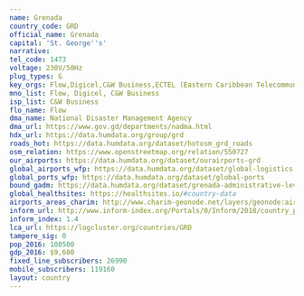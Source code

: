 ```yaml
---
name: Grenada
country_code: GRD
official_name: Grenada
capital: 'St. George''s'
narrative:
tel_code: 1473
voltage: 230V/50Hz
plug_types: G
key_orgs: Flow,Digicel,C&W Business,ECTEL (Eastern Caribbean Telecommunications Authority),National Telecommunications Regulatory Commission of Grenada,CARCIP,Grenada Internet Exchange
mno_list: Flow, Digicel, C&W Business
isp_list: C&W Business
flo_name: Flow  
dma_name: National Disaster Management Agency
dma_url: https://www.gov.gd/departments/nadma.html
hdx_url: https://data.humdata.org/group/grd
roads_hot: https://data.humdata.org/dataset/hotosm_grd_roads
osm_relation: https://www.openstreetmap.org/relation/550727
our_airports: https://data.humdata.org/dataset/ourairports-grd
global_airports_wfp: https://data.humdata.org/dataset/global-logistics
global_ports_wfp: https://data.humdata.org/dataset/global-ports
bound_gadm: https://data.humdata.org/dataset/grenada-administrative-level-0-nation-and-1-parish-boundaries
global_healthsites: https://healthsites.io/#country-data
airports_areas_charim: http://www.charim-geonode.net/layers/geonode:airports
inform_url: http://www.inform-index.org/Portals/0/Inform/2018/country_profiles/GRD.pdf
inform_index: 1.4
lca_url: https://logcluster.org/countries/GRD
tampere_sig: 0
pop_2016: 108500
gdp_2016: $9,600
fixed_line_subscribers: 26990
mobile_subscribers: 119160
layout: country
---
```

